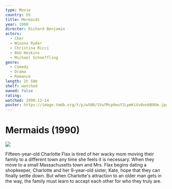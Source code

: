 ```yaml
---
type: Movie
country: US
title: Mermaids
year: 1990
director: Richard Benjamin
actors:
  - Cher
  - Winona Ryder
  - Christina Ricci
  - Bob Hoskins
  - Michael Schoeffling
genre:
  - Comedy
  - Drama
  - Romance
length: 1h 50m
shelf: watched
owned: false
rating:
watched: 1990-12-14
poster: https://image.tmdb.org/t/p/w500/1VufMcp0euY2LpmKiVv8xnbB9Om.jpg
---
```


# Mermaids (1990)

![](https://image.tmdb.org/t/p/w500/1VufMcp0euY2LpmKiVv8xnbB9Om.jpg)

Fifteen-year-old Charlotte Flax is tired of her wacky mom moving their family to a different town any time she feels it is necessary. When they move to a small Massachusetts town and Mrs. Flax begins dating a shopkeeper, Charlotte and her 9-year-old sister, Kate, hope that they can finally settle down. But when Charlotte's attraction to an older man gets in the way, the family must learn to accept each other for who they truly are.